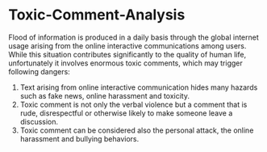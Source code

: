 # Toxic-Comment-Analysis

Flood of information is produced in a daily basis through the global internet usage arising from the online interactive communications among users. While this situation contributes significantly to the quality of human life, unfortunately it involves enormous toxic comments, which may trigger following dangers:
1. Text arising from online interactive communication hides many hazards such as fake news, online
harassment and toxicity.
2. Toxic comment is not only the verbal violence but a comment that is rude, disrespectful or otherwise
likely to make someone leave a discussion.
3. Toxic comment can be considered also the personal attack, the online harassment and bullying
behaviors.

